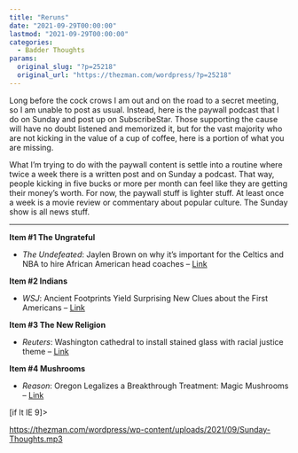 ```yaml
---
title: "Reruns"
date: "2021-09-29T00:00:00"
lastmod: "2021-09-29T00:00:00"
categories:
  - Badder Thoughts
params:
  original_slug: "?p=25218"
  original_url: "https://thezman.com/wordpress/?p=25218"
---
```


Long before the cock crows I am out and on the road to a secret meeting,
so I am unable to post as usual. Instead, here is the paywall podcast
that I do on Sunday and post up on SubscribeStar. Those supporting the
cause will have no doubt listened and memorized it, but for the vast
majority who are not kicking in the value of a cup of coffee, here is a
portion of what you are missing.

What I’m trying to do with the paywall content is settle into a routine
where twice a week there is a written post and on Sunday a podcast. That
way, people kicking in five bucks or more per month can feel like they
are getting their money’s worth. For now, the paywall stuff is lighter
stuff. At least once a week is a movie review or commentary about
popular culture. The Sunday show is all news stuff.

------------------------------------------------------------------------

**Item \#1 The Ungrateful**

-   *The Undefeated*: Jaylen Brown on why it’s important for the Celtics
    and NBA to hire African American head coaches – <a
    href="https://theundefeated.com/features/jaylen-brown-on-why-its-important-for-celtics-and-nba-to-hire-african-american-head-coaches/"
    rel="noopener" target="_blank">Link</a>

**Item \#2 Indians**

-   *WSJ*: Ancient Footprints Yield Surprising New Clues about the First
    Americans – <a href="https://archive.is/KpQHn" rel="noopener"
    target="_blank">Link</a>

**Item \#3 The New Religion**

-   *Reuters*: Washington cathedral to install stained glass with racial
    justice theme
    – <a href="https://news.trust.org/item/20210923181602-0egmc"
    rel="noopener" target="_blank">Link</a>

**Item \#4 Mushrooms**

-   *Reason*: Oregon Legalizes a Breakthrough Treatment: Magic Mushrooms
    – <a
    href="https://reason.com/video/2021/09/23/magic-mushrooms-oregon-legalizes-breakthrough-treatment/"
    rel="noopener" target="_blank">Link</a>

\[if lt IE 9\]&gt;

<https://thezman.com/wordpress/wp-content/uploads/2021/09/Sunday-Thoughts.mp3>
